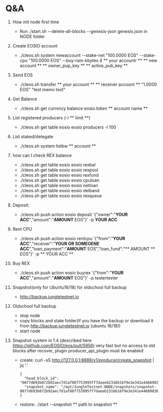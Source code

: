 # Q&A


1. How init node first time 
	- Run ./start.sh --delete-all-blocks --genesis-json genesis.json in NODE folder

2. Create EOSIO account
	- ./cleos.sh system newaccount --stake-net "100.0000 EOS" --stake-cpu "100.0000 EOS" --buy-ram-kbytes 4 ** your accountr ** ** new account ** ** owner_pup_key ** ** active_pub_key **

3. Send EOS
	- ./cleos.sh transfer ** your account **  ** receiver account ** "1.0000 EOS" "test memo text"

4. Get Balance
	- ./cleos.sh get currency balance eosio.token ** account name **

5. List registered producers (-l ** limit **)
	- ./cleos.sh get table eosio eosio producers -l 100

6. List staked/delegate
	- ./cleos.sh system listbw ** account **

7. how can I check  REX balance
	- ./cleos.sh get table eosio eosio rexbal
	- ./cleos.sh get table eosio eosio rexpool
	- ./cleos.sh get table eosio eosio rexfund
	- ./cleos.sh get table eosio eosio cpuloan
	- ./cleos.sh get table eosio eosio netloan
	- ./cleos.sh get table eosio eosio delband
	- ./cleos.sh get table eosio eosio rexqueue

8. Deposit:
	- ./cleos.sh push action eosio deposit '{"owner":"**YOUR ACC**","amount":"**AMOUNT** EOS"}' -p **YOUR ACC**

9. Rent CPU
	- ./cleos.sh push action eosio rentcpu '{"from":"**YOUR ACC**","receiver":"**YOUR OR SOMEOENE ACC**","loan_payment":"**AMOUNT** EOS","loan_fund":"** AMOUNT ** EOS"}' -p ** YOUR ACC **

10. Buy REX
	- ./cleos.sh push action eosio buyrex '{"from":"**YOUR ACC**","amount":"**AMOUNT** EOS"}' -p testertester

11. Snapshot(only for Ubuntu16/18) for oldschool full backup
	- http://backup.jungletestnet.io

12. Oldschool full backup
	- stop node
	- copy blocks and state folder(if you have the backup or download it from http://backup.jungletestnet.io (ubuntu 16/18)) 
	- start node

13. Snapshot system in 1.4 (described here https://github.com/EOSIO/eos/pull/5956) very fast but no access to old blocks after recover, plugin producer_api_plugin must be enabled
	- create: curl -sS http://127.0.0.1:8888/v1/producer/create_snapshot | jq '.'
		```
		{
		  "head_block_id": "0077d693b072b92aec7d1af86f753995ff7daeeb2316616f9e3e341e44689836",
		  "snapshot_name": "/opt/JungleTestnet-NODE/snapshots/snapshot-0077d693b072b92aec7d1af86f753995ff7daeeb2316616f9e3e341e44689836.bin"
		}
		```
	- restore: ./start --snapshot ** path to snapshot **